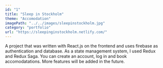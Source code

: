 ```yaml
---
id: "1"
title: "Sleep in Stockholm"
theme: "Accomodation"
imagePath: "../../images/sleepinstockholm.jpg"
category: "portfolio"
url: "https://sleepinginstockholm.netlify.com/"
---
```


A project that was written with React.js on the frontend and uses firebase as authentication and database. As a state management system, I used Redux and Redux Saga. You can create an account, log in and book accomodatations. More features will be added in the future.
